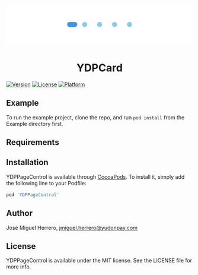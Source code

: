 <p align="center">
<img src="https://github.com/Yudonpay/YDPPageControl/blob/master/Resources/pageControl.jpeg">
</p>
<div align="center">
<h1> YDPCard</h1>
</div>

[![Version](https://img.shields.io/cocoapods/v/YDPPageControl.svg?style=flat)](https://cocoapods.org/pods/YDPPageControl)
[![License](https://img.shields.io/cocoapods/l/YDPPageControl.svg?style=flat)](https://cocoapods.org/pods/YDPPageControl)
[![Platform](https://img.shields.io/cocoapods/p/YDPPageControl.svg?style=flat)](https://cocoapods.org/pods/YDPPageControl)

## Example

To run the example project, clone the repo, and run `pod install` from the Example directory first.

## Requirements

## Installation

YDPPageControl is available through [CocoaPods](https://cocoapods.org). To install
it, simply add the following line to your Podfile:

```ruby
pod 'YDPPageControl'
```

## Author

José Miguel Herrero, jmiguel.herrero@yudonpay.com

## License

YDPPageControl is available under the MIT license. See the LICENSE file for more info.
